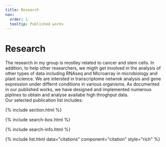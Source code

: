 ```yaml
---
title: Research
nav:
  order: 1
  tooltip: Published works
---
```


# <i class="fas fa-microscope"></i>Research

The research in my group is mostley related to cancer and stem cells. In addition, to help other researchers, we migth get involved in the analysis of other types of data including RNAseq and Microarray in microbiology and plant science.
We are intersted in transcriptome netwrok analysis and gene expression under differnt conditions in various organisms. As documented in our published works, we have designed and implemented numerous piplines to obtain and analyse availabe high throghput data.   
Our selected publication list includes:

{% include section.html %}

{% include search-box.html %}

{% include search-info.html %}

{% include list.html data="citations" component="citation" style="rich" %}
